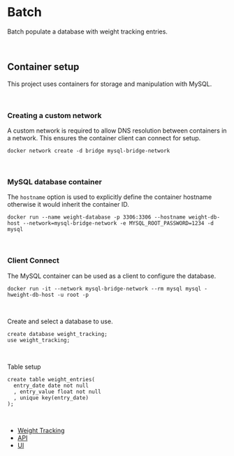 # Batch

Batch populate a database with weight tracking entries.

<br/>

## Container setup

This project uses containers for storage and manipulation with MySQL.

<br/>

### Creating a custom network

A custom network is required to allow DNS resolution between containers in a network.  This ensures the container client can connect for setup.

`docker network create -d bridge mysql-bridge-network`

<br/>

### MySQL database container

The `hostname` option is used to explicitly define the container hostname otherwise it would inherit the container ID.

`docker run --name weight-database -p 3306:3306 --hostname weight-db-host --network=mysql-bridge-network -e MYSQL_ROOT_PASSWORD=1234 -d mysql`

<br/>

### Client Connect

The MySQL container can be used as a client to configure the database.

`docker run -it --network mysql-bridge-network --rm mysql mysql -hweight-db-host -u root -p`

<br/>

Create and select a database to use.

`create database weight_tracking;` <br/>
`use weight_tracking;`

<br/>

Table setup

```
create table weight_entries(
  entry_date date not null
  , entry_value float not null
  , unique key(entry_date)
);
```

<br/>

- [Weight Tracking](../readme.md)
- [API](../api/)
- [UI](../ui/)